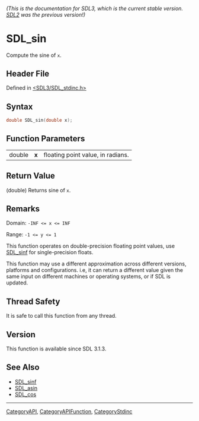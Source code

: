 ###### (This is the documentation for SDL3, which is the current stable version. [SDL2](https://wiki.libsdl.org/SDL2/) was the previous version!)
# SDL_sin

Compute the sine of `x`.

## Header File

Defined in [<SDL3/SDL_stdinc.h>](https://github.com/libsdl-org/SDL/blob/main/include/SDL3/SDL_stdinc.h)

## Syntax

```c
double SDL_sin(double x);
```

## Function Parameters

|        |       |                                   |
| ------ | ----- | --------------------------------- |
| double | **x** | floating point value, in radians. |

## Return Value

(double) Returns sine of `x`.

## Remarks

Domain: `-INF <= x <= INF`

Range: `-1 <= y <= 1`

This function operates on double-precision floating point values, use
[SDL_sinf](SDL_sinf) for single-precision floats.

This function may use a different approximation across different versions,
platforms and configurations. i.e, it can return a different value given
the same input on different machines or operating systems, or if SDL is
updated.

## Thread Safety

It is safe to call this function from any thread.

## Version

This function is available since SDL 3.1.3.

## See Also

- [SDL_sinf](SDL_sinf)
- [SDL_asin](SDL_asin)
- [SDL_cos](SDL_cos)

----
[CategoryAPI](CategoryAPI), [CategoryAPIFunction](CategoryAPIFunction), [CategoryStdinc](CategoryStdinc)

